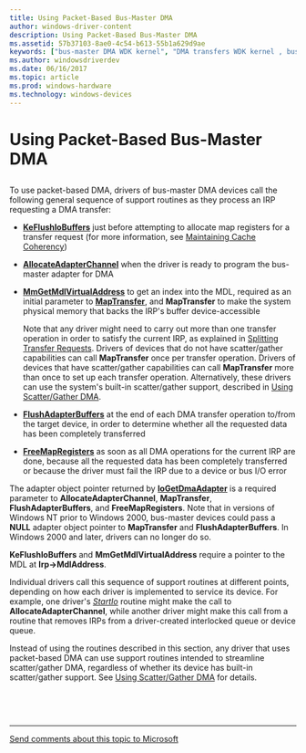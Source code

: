 ```yaml
---
title: Using Packet-Based Bus-Master DMA
author: windows-driver-content
description: Using Packet-Based Bus-Master DMA
ms.assetid: 57b37103-8ae0-4c54-b613-55b1a629d9ae
keywords: ["bus-master DMA WDK kernel", "DMA transfers WDK kernel , bus-master DMA", "adapter objects WDK kernel , bus-master DMA"]
ms.author: windowsdriverdev
ms.date: 06/16/2017
ms.topic: article
ms.prod: windows-hardware
ms.technology: windows-devices
---
```


# Using Packet-Based Bus-Master DMA


## <a href="" id="ddk-using-packet-based-bus-master-dma-kg"></a>


To use packet-based DMA, drivers of bus-master DMA devices call the following general sequence of support routines as they process an IRP requesting a DMA transfer:

-   [**KeFlushIoBuffers**](https://msdn.microsoft.com/library/windows/hardware/ff552041) just before attempting to allocate map registers for a transfer request (for more information, see [Maintaining Cache Coherency](maintaining-cache-coherency.md))

-   [**AllocateAdapterChannel**](https://msdn.microsoft.com/library/windows/hardware/ff540573) when the driver is ready to program the bus-master adapter for DMA

-   [**MmGetMdlVirtualAddress**](https://msdn.microsoft.com/library/windows/hardware/ff554539) to get an index into the MDL, required as an initial parameter to [**MapTransfer**](https://msdn.microsoft.com/library/windows/hardware/ff554402), and **MapTransfer** to make the system physical memory that backs the IRP's buffer device-accessible

    Note that any driver might need to carry out more than one transfer operation in order to satisfy the current IRP, as explained in [Splitting Transfer Requests](splitting-dma-transfer-requests.md). Drivers of devices that do not have scatter/gather capabilities can call **MapTransfer** once per transfer operation. Drivers of devices that have scatter/gather capabilities can call **MapTransfer** more than once to set up each transfer operation. Alternatively, these drivers can use the system's built-in scatter/gather support, described in [Using Scatter/Gather DMA](using-scatter-gather-dma.md).

-   [**FlushAdapterBuffers**](https://msdn.microsoft.com/library/windows/hardware/ff545917) at the end of each DMA transfer operation to/from the target device, in order to determine whether all the requested data has been completely transferred

-   [**FreeMapRegisters**](https://msdn.microsoft.com/library/windows/hardware/ff546513) as soon as all DMA operations for the current IRP are done, because all the requested data has been completely transferred or because the driver must fail the IRP due to a device or bus I/O error

The adapter object pointer returned by [**IoGetDmaAdapter**](https://msdn.microsoft.com/library/windows/hardware/ff549220) is a required parameter to **AllocateAdapterChannel**, **MapTransfer**, **FlushAdapterBuffers**, and **FreeMapRegisters**. Note that in versions of Windows NT prior to Windows 2000, bus-master devices could pass a **NULL** adapter object pointer to **MapTransfer** and **FlushAdapterBuffers**. In Windows 2000 and later, drivers can no longer do so.

**KeFlushIoBuffers** and **MmGetMdlVirtualAddress** require a pointer to the MDL at **Irp-&gt;MdlAddress**.

Individual drivers call this sequence of support routines at different points, depending on how each driver is implemented to service its device. For example, one driver's [*StartIo*](https://msdn.microsoft.com/library/windows/hardware/ff563858) routine might make the call to **AllocateAdapterChannel**, while another driver might make this call from a routine that removes IRPs from a driver-created interlocked queue or device queue.

Instead of using the routines described in this section, any driver that uses packet-based DMA can use support routines intended to streamline scatter/gather DMA, regardless of whether its device has built-in scatter/gather support. See [Using Scatter/Gather DMA](using-scatter-gather-dma.md) for details.

 

 


--------------------
[Send comments about this topic to Microsoft](mailto:wsddocfb@microsoft.com?subject=Documentation%20feedback%20%5Bkernel\kernel%5D:%20Using%20Packet-Based%20Bus-Master%20DMA%20%20RELEASE:%20%286/14/2017%29&body=%0A%0APRIVACY%20STATEMENT%0A%0AWe%20use%20your%20feedback%20to%20improve%20the%20documentation.%20We%20don't%20use%20your%20email%20address%20for%20any%20other%20purpose,%20and%20we'll%20remove%20your%20email%20address%20from%20our%20system%20after%20the%20issue%20that%20you're%20reporting%20is%20fixed.%20While%20we're%20working%20to%20fix%20this%20issue,%20we%20might%20send%20you%20an%20email%20message%20to%20ask%20for%20more%20info.%20Later,%20we%20might%20also%20send%20you%20an%20email%20message%20to%20let%20you%20know%20that%20we've%20addressed%20your%20feedback.%0A%0AFor%20more%20info%20about%20Microsoft's%20privacy%20policy,%20see%20http://privacy.microsoft.com/default.aspx. "Send comments about this topic to Microsoft")


